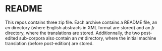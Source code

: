 # README

This repos contains three zip file. Each archive contains a README file, an *en* directory (where English abstracts in XML format are stored) and an *fr* directory, where the translations are stored. Additionnally, the two post-edited sub-corpora also contain an *mt* directory, where the initial machine translation (before post-edition) are stored. 
